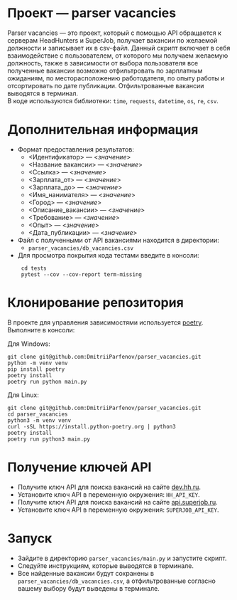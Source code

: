 # Проект — parser vacancies

Parser vacancies — это проект, который с помощью API обращается к серверам HeadHunters и SuperJob, получает
вакансии по желаемой должности и записывает их в csv-файл. Данный скрипт включает в себя взаимодействие с пользователем,
от которого мы получаем желаемую должность, также в зависимости от выбора пользователя все полученные вакансии возможно
отфильтровать по зарплатным ожиданиям, по месторасположению работодателя, по опыту работы и отсортировать по дате 
публикации. Отфильтрованные вакансии выводятся в терминал. </br>
В коде используются библиотеки: `time`, `requests`, `datetime`, `os`, `re`, `csv`.

# Дополнительная информация

- Формат предоставления результатов: </br>
  - <Идентификатор> — <*значение*> </br>
  - <Название вакансии> — <*значение*> </br>
  - <Ссылка> — <*значение*> </br>
  - <Зарплата_от> — <*значение*> </br>
  - <Зарплата_до> — <*значение*> </br>
  - <Имя_нанимателя> — <*значение*> </br>
  - <Город> — <*значение*> </br>
  - <Описание_вакансии> — <*значение*> </br>
  - <Требование> — <*значение*> </br>
  - <Опыт> — <*значение*> </br>
  - <Дата_публикации> — <*значение*> </br>
- Файл с полученными от API вакансиями находится в директории:
   - `parser_vacancies/db_vacancies.csv` </br>
- Для просмотра покрытия кода тестами введите в консоли:
   ```
    cd tests
    pytest --cov --cov-report term-missing
    ```

# Клонирование репозитория

В проекте для управления зависимостями используется [poetry](https://python-poetry.org/). </br>
Выполните в консоли: </br>

Для Windows: </br>
```
git clone git@github.com:DmitriiParfenov/parser_vacancies.git
python -m venv venv
pip install poetry
poetry install
poetry run python main.py
```

Для Linux: </br>
```
git clone git@github.com:DmitriiParfenov/parser_vacancies.git
cd parser_vacancies
python3 -m venv venv
curl -sSL https://install.python-poetry.org | python3
poetry install
poetry run python3 main.py
```

# Получение ключей API

- Получите ключ API для поиска вакансий на сайте [dev.hh.ru](https://dev.hh.ru/admin).
- Установите ключ API в переменную окружения: `HH_API_KEY`.
- Получите ключ API для поиска вакансий на сайте [api.superjob.ru](https://api.superjob.ru/).
- Установите ключ API в переменную окружения: `SUPERJOB_API_KEY`.

# Запуск
- Зайдите в директорию `parser_vacancies/main.py` и запустите скрипт.
- Следуйте инструкциям, которые выводятся в терминале.
- Все найденные вакансии будут сохранены в `parser_vacancies/db_vacancies.csv`, а отфильтрованные согласно вашему выбору будут выведены в терминале.